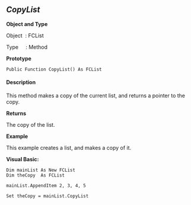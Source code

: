 _CopyList_
----------

**Object and Type**

Object  : FCList

Type     : Method

**Prototype**

```
Public Function CopyList() As FCList
```

#### Description

This method makes a copy of the current list, and returns a pointer to the copy.

**Returns**

The copy of the list.

**Example**

This example creates a list, and makes a copy of it.

**Visual Basic:**
```
Dim mainList As New FCList
Dim theCopy  As FCList

mainList.AppendItem 2, 3, 4, 5

Set theCopy = mainList.CopyList
```